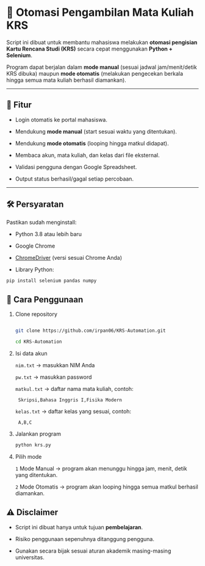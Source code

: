 # 📌 Otomasi Pengambilan Mata Kuliah KRS



Script ini dibuat untuk membantu mahasiswa melakukan **otomasi pengisian Kartu Rencana Studi (KRS)** secara cepat menggunakan **Python + Selenium**.

Program dapat berjalan dalam **mode manual** (sesuai jadwal jam/menit/detik KRS dibuka) maupun **mode otomatis** (melakukan pengecekan berkala hingga semua mata kuliah berhasil diamankan).



---



## 🚀 Fitur

- Login otomatis ke portal mahasiswa.

- Mendukung **mode manual** (start sesuai waktu yang ditentukan).

- Mendukung **mode otomatis** (looping hingga matkul didapat).

- Membaca akun, mata kuliah, dan kelas dari file eksternal.

- Validasi pengguna dengan Google Spreadsheet.

- Output status berhasil/gagal setiap percobaan.



---



## 🛠️ Persyaratan

Pastikan sudah menginstall:

- Python 3.8 atau lebih baru

- Google Chrome

- [ChromeDriver](https://chromedriver.chromium.org/downloads) (versi sesuai Chrome Anda)

- Library Python:

```bash
pip install selenium pandas numpy
```


## 📑 Cara Penggunaan



1. Clone repository

    ```bash

    git clone https://github.com/irpan06/KRS-Automation.git

    cd KRS-Automation
    ```


2. Isi data akun

    `nim.txt` → masukkan NIM Anda  

    `pw.txt` → masukkan password  

    `matkul.txt` → daftar nama mata kuliah, contoh:  

        Skripsi,Bahasa Inggris I,Fisika Modern


    `kelas.txt` → daftar kelas yang sesuai, contoh:  
        
        A,B,C




3. Jalankan program

    ```bash
    python krs.py
    ```



4. Pilih mode

     `1` Mode Manual → program akan menunggu hingga jam, menit, detik yang ditentukan.  

    `2` Mode Otomatis → program akan looping hingga semua matkul berhasil diamankan.





## ⚠️ Disclaimer



- Script ini dibuat hanya untuk tujuan **pembelajaran**.  

- Risiko penggunaan sepenuhnya ditanggung pengguna.  

- Gunakan secara bijak sesuai aturan akademik masing-masing universitas.  

























